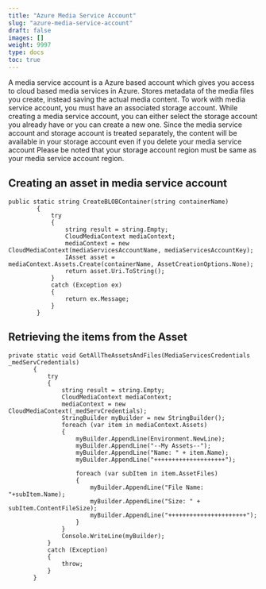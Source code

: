 ```yaml
---
title: "Azure Media Service Account"
slug: "azure-media-service-account"
draft: false
images: []
weight: 9997
type: docs
toc: true
---
```


A media service account is a Azure based account which gives you access to cloud based media services in Azure.
Stores metadata of the media files you create, instead saving the actual media content.
To work with media service account, you must have an associated storage account.
While creating a media service account, you can either select the storage account you already have or you can create a new one.
Since the media service account and storage account is treated separately, the content will be available in your storage account even if you delete your media service account
Please be noted that your storage account region must be same as your media service account region.

## Creating an asset in media service account
    public static string CreateBLOBContainer(string containerName)
            {
                try
                {
                    string result = string.Empty;
                    CloudMediaContext mediaContext;
                    mediaContext = new CloudMediaContext(mediaServicesAccountName, mediaServicesAccountKey);
                    IAsset asset = mediaContext.Assets.Create(containerName, AssetCreationOptions.None);
                    return asset.Uri.ToString();
                }
                catch (Exception ex)
                {
                    return ex.Message;
                }
            }

## Retrieving the items from the Asset
    private static void GetAllTheAssetsAndFiles(MediaServicesCredentials _medServCredentials)
           {
               try
               {
                   string result = string.Empty;
                   CloudMediaContext mediaContext;
                   mediaContext = new CloudMediaContext(_medServCredentials);
                   StringBuilder myBuilder = new StringBuilder();
                   foreach (var item in mediaContext.Assets)
                   {
                       myBuilder.AppendLine(Environment.NewLine);
                       myBuilder.AppendLine("--My Assets--");
                       myBuilder.AppendLine("Name: " + item.Name);
                       myBuilder.AppendLine("++++++++++++++++++++");
     
                       foreach (var subItem in item.AssetFiles)
                       {
                           myBuilder.AppendLine("File Name: "+subItem.Name);
                           myBuilder.AppendLine("Size: " + subItem.ContentFileSize);
                           myBuilder.AppendLine("++++++++++++++++++++++");
                       }
                   }
                   Console.WriteLine(myBuilder);
               }
               catch (Exception)
               {
                   throw;
               }
           }

